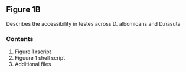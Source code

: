 ## Figure 1B
Describes the accessibility in testes across D. albomicans and D.nasuta 

### Contents
  1. Figure 1 rscript
  2. Figuure 1 shell script
  3. Additional files
